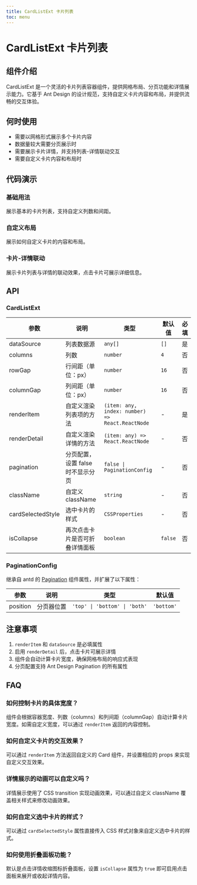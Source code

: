 ```yaml
---
title: CardListExt 卡片列表
toc: menu
---
```


# CardListExt 卡片列表

## 组件介绍

CardListExt 是一个灵活的卡片列表容器组件，提供网格布局、分页功能和详情展示能力。它基于 Ant Design 的设计规范，支持自定义卡片内容和布局，并提供流畅的交互体验。

## 何时使用

- 需要以网格形式展示多个卡片内容
- 数据量较大需要分页展示时
- 需要展示卡片详情，并支持列表-详情联动交互
- 需要自定义卡片内容和布局时

## 代码演示

### 基础用法

展示基本的卡片列表，支持自定义列数和间距。

<code src="../../packages/antd-ext/examples/CardListExt"></code>

### 自定义布局

展示如何自定义卡片的内容和布局。

<code src="../../packages/antd-ext/examples/CardListExt/CustomLayout"></code>

### 卡片-详情联动

展示卡片列表与详情的联动效果，点击卡片可展示详细信息。

<code src="../../packages/antd-ext/examples/CardListExt/CardListDetail"></code>

## API

### CardListExt

| 参数 | 说明 | 类型 | 默认值 | 必填 |
| --- | --- | --- | --- | --- |
| dataSource | 列表数据源 | `any[]` | `[]` | 是 |
| columns | 列数 | `number` | `4` | 否 |
| rowGap | 行间距（单位：px） | `number` | `16` | 否 |
| columnGap | 列间距（单位：px） | `number` | `16` | 否 |
| renderItem | 自定义渲染列表项的方法 | `(item: any, index: number) => React.ReactNode` | - | 是 |
| renderDetail | 自定义渲染详情的方法 | `(item: any) => React.ReactNode` | - | 否 |
| pagination | 分页配置，设置 false 时不显示分页 | `false \| PaginationConfig` | - | 否 |
| className | 自定义 className | `string` | - | 否 |
| cardSelectedStyle | 选中卡片的样式 | `CSSProperties` | - | 否 |
| isCollapse | 再次点击卡片是否可折叠详情面板 | `boolean` | `false` | 否 |

### PaginationConfig

继承自 antd 的 [Pagination](https://ant.design/components/pagination-cn) 组件属性，并扩展了以下属性：

| 参数 | 说明 | 类型 | 默认值 |
| --- | --- | --- | --- |
| position | 分页器位置 | `'top' \| 'bottom' \| 'both'` | `'bottom'` |

## 注意事项

1. `renderItem` 和 `dataSource` 是必填属性
2. 启用 `renderDetail` 后，点击卡片可展示详情
3. 组件会自动计算卡片宽度，确保网格布局的响应式表现
4. 分页配置支持 Ant Design Pagination 的所有属性

## FAQ

### 如何控制卡片的具体宽度？

组件会根据容器宽度、列数（columns）和列间距（columnGap）自动计算卡片宽度。如需自定义宽度，可以通过 `renderItem` 返回的内容控制。

### 如何自定义卡片的交互效果？

可以通过 `renderItem` 方法返回自定义的 Card 组件，并设置相应的 props 来实现自定义交互效果。

### 详情展示的动画可以自定义吗？

详情展示使用了 CSS transition 实现动画效果，可以通过自定义 className 覆盖相关样式来修改动画效果。

### 如何自定义选中卡片的样式？

可以通过 `cardSelectedStyle` 属性直接传入 CSS 样式对象来自定义选中卡片的样式。

### 如何使用折叠面板功能？
默认是点击详情收缩图标折叠面板，设置 `isCollapse` 属性为 `true` 即可启用点击面板来展开或收起详情内容。
